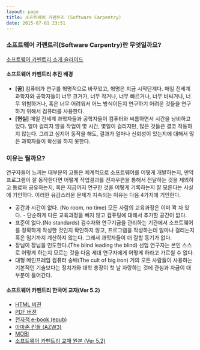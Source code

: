 ```yaml
---
layout: page
title: 소프트웨어 카펜트리 (Software Carpentry)
date: 2015-07-01 23:51
---
```


### 소프트웨어 카펜트리(Software Carpentry)란 무엇일까요?

[소프트웨어 카펜트리 소개 슬라이드](http://statkclee.github.io/slideshows-2015-02-15/00-common/00.swc/introducing-software-carpentry/index.html#slide-0")

#### 소프트웨어 카펜트리 추진 배경
 
- **[꿈]** 컴퓨터가 연구를 혁명적으로 바꾸었고, 혁명은 지금 시작단계다. 매일 전세계 과학자와 공학자들이 너무 크거가, 너무 작거나, 너무 빠르거나, 너무 비싸거나, 너무 위험하거나, 혹은 너무 어려워서 어느 방식이든지 연구하기 어려운 것들을 연구하기 위해서 컴퓨터를 사용한다.
- **[현실]** 매일 전세계 과학자들과 공학자들이 컴퓨터와 씨름하면서 시간을 낭비하고 있다. 얼마 걸리지 않을 작업이 몇 시간, 몇일이 걸리지만, 많은 것들은 결코 작동하지 않는다. 그리고 심지어 동작을 해도, 결과가 얼마나 신뢰성이 있는지에 대해서 많은 과학자들이 확신을 하지 못한다.

### 이유는 뭘까요?

연구자들이 느끼는 대부분의 고통은 체계적으로 소프트웨어를 어떻게 개발하는지, 만약 프로그램이 잘 동작한다면 어떻게 작업결과를 전자우편을 통해서 전달하는 것을 제외하고 동료와 공유하는지, 혹은 지금까지 연구한 것을 어떻게 기록하는지 잘 모른다는 사실에 기인하다. 이러한 유감스러운 문제가 지속되는 이유는 다음 4가지에 기인한다.

- 공간과 시간이 없다. (No room, no time) 모든 사람의 교육과정은 이미 꽉 차 있다. - 단순하게 다른 교육과정을 빼지 않고 컴퓨팅에 대해서 추가할 공간이 없다.
- 표준이 없다.(No standards) 검수자와 연구기금을 관리하는 기관에서 소프트웨어를 정확하게 작성한 것인지 확인하지 않고, 프로그램을 작성하는데 얼마나 걸리는지 혹은 임기까지 계산하지 않는다. 그래서 과학자들이 더 잘할 동기가 없다.
- 장님이 장님을 인도한다.(The blind leading the blind) 선임 연구자는 본인 스스로 어떻게 하는지 모르는 것을 다음 세대 연구자에게 어떻게 하라고 가르칠 수 없다.
- 대형 메인프레임 컴퓨터 숭배(The cult of big iron) 거의 모든 사람들이 사용하는 기본적인 기술보다는 정치가와 대학 총장이 첫 날 자랑하는 것에 관심과 자금이 대부분이 들어간다.


#### 소프트웨어 카펜트리 한국어 교재(Ver 5.2)

- [HTML 버젼](swc/book.html)
- [PDF 버젼](swc/book.pdf)
- [전자책 e-book (epub)](swc/book.epub)
- [아마존 킨들 (AZW3)](swc/book.azw3)
- [MOBI](swc/book.mobi)
- [소프트웨어 카펜트리 교재 원본 (Ver 5.2)](https://github.com/swcarpentry/bc)

